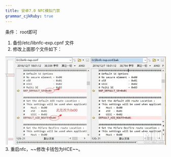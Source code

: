 ```yaml
---
title: 安卓7.0 NFC模拟门禁
grammar_cjkRuby: true
---
```


条件： root即可
1. 备份/etc/libnfc-exp.cpnf 文件
2. 修改上面那个文件如下：
<img src="Android 7.0 nfc emulate1.png">
3. 重启nfc，~~修改卡钱包为HCE~~。

